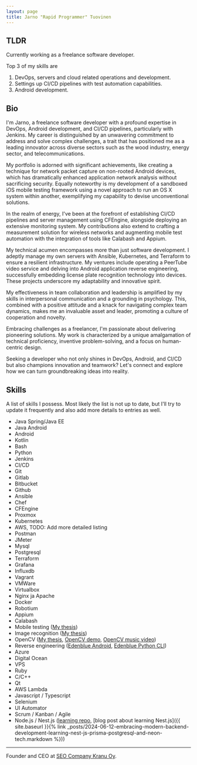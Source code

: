 ```yaml
---
layout: page
title: Jarno "Rapid Programmer" Tuovinen
---
```


## TLDR

Currently working as a freelance software developer.

Top 3 of my skills are

1. DevOps, servers and cloud related operations and development.
2. Settings up CI/CD pipelines with test automation capabilities.
3. Android development.

## Bio

I'm Jarno, a freelance software developer with a profound expertise in DevOps, Android development, and CI/CD pipelines, particularly with Jenkins. My career is distinguished by an unwavering commitment to address and solve complex challenges, a trait that has positioned me as a leading innovator across diverse sectors such as the wood industry, energy sector, and telecommunications.

My portfolio is adorned with significant achievements, like creating a technique for network packet capture on non-rooted Android devices, which has dramatically enhanced application network analysis without sacrificing security. Equally noteworthy is my development of a sandboxed iOS mobile testing framework using a novel approach to run an OS X system within another, exemplifying my capability to devise unconventional solutions.

In the realm of energy, I've been at the forefront of establishing CI/CD pipelines and server management using CFEngine, alongside deploying an extensive monitoring system. My contributions also extend to crafting a measurement solution for wireless networks and augmenting mobile test automation with the integration of tools like Calabash and Appium.

My technical acumen encompasses more than just software development. I adeptly manage my own servers with Ansible, Kubernetes, and Terraform to ensure a resilient infrastructure. My ventures include operating a PeerTube video service and delving into Android application reverse engineering, successfully embedding license plate recognition technology into devices. These projects underscore my adaptability and innovative spirit.

My effectiveness in team collaboration and leadership is amplified by my skills in interpersonal communication and a grounding in psychology. This, combined with a positive attitude and a knack for navigating complex team dynamics, makes me an invaluable asset and leader, promoting a culture of cooperation and novelty.

Embracing challenges as a freelancer, I'm passionate about delivering pioneering solutions. My work is characterized by a unique amalgamation of technical proficiency, inventive problem-solving, and a focus on human-centric design.

Seeking a developer who not only shines in DevOps, Android, and CI/CD but also champions innovation and teamwork? Let's connect and explore how we can turn groundbreaking ideas into reality.

## Skills

A list of skills I possess. Most likely the list is not up to date, but I'll try to update it frequently and also add more details to entries as well.

* Java Spring/Java EE
* Java Android
* Android
* Kotlin
* Bash
* Python
* Jenkins
* CI/CD
* Git
* Gitlab
* Bitbucket
* Github
* Ansible
* Chef
* CFEngine
* Proxmox
* Kubernetes
* AWS, TODO: Add more detailed listing
* Postman
* JMeter
* Mysql
* Postgresql
* Terraform
* Grafana
* Influxdb
* Vagrant
* VMWare
* Virtualbox
* Nginx ja Apache
* Docker
* Robotium
* Appium
* Calabash
* Mobile testing ([My thesis](https://urn.fi/URN:NBN:fi:oulu-201802131231))
* Image recognition ([My thesis](https://urn.fi/URN:NBN:fi:oulu-201802131231))
* OpenCV ([My thesis](https://urn.fi/URN:NBN:fi:oulu-201802131231), [OpenCV demo](https://youtu.be/-eRDUUFssJ0), [OpenCV music video](https://youtu.be/LzUEWeH0Zsc))
* Reverse engineering ([Edenblue Android](https://github.com/spedepekka/edenblue-android), [Edenblue Python CLI](https://github.com/spedepekka/edenblue-python))
* Azure
* Digital Ocean
* VPS
* Ruby
* C/C++
* Qt
* AWS Lambda
* Javascript / Typescript
* Selenium
* UI Automator
* Scrum / Kanban / Agile
* Node.js / Nest.js ([learning repo](https://github.com/spedepekka/nest-bakkari), [blog post about learning Nest.js]({{ site.baseurl }}{% link _posts/2024-06-12-embracing-modern-backend-development-learning-nest-js-prisma-postgresql-and-neon-tech.markdown %}))

---

Founder and CEO at [SEO Company Kranu Oy](https://www.kranu.fi/hakukoneoptimointi).
